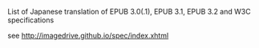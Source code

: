 List of Japanese translation of EPUB 3.0(.1), EPUB 3.1, EPUB 3.2 and W3C specifications

see http://imagedrive.github.io/spec/index.xhtml
